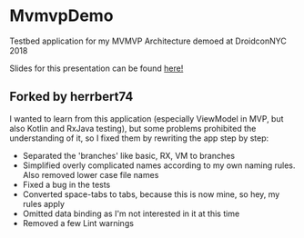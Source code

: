 # MvmvpDemo
Testbed application for my MVMVP Architecture demoed at DroidconNYC 2018

Slides for this presentation can be found [here!](https://speakerdeck.com/sddamico/architecting-your-app-with-mvp-and-viewmodels)

## Forked by herrbert74

I wanted to learn from this application (especially ViewModel in MVP, but also Kotlin and RxJava testing), but some problems prohibited the understanding of it, so I fixed them by rewriting the app step by step:
* Separated the 'branches' like basic, RX, VM to branches
* Simplified overly complicated names according to my own naming rules. Also removed lower case file names
* Fixed a bug in the tests
* Converted space-tabs to tabs, because this is now mine, so hey, my rules apply
* Omitted data binding as I'm not interested in it at this time
* Removed a few Lint warnings
